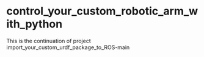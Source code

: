# control_your_custom_robotic_arm_with_python
This is the continuation of project import_your_custom_urdf_package_to_ROS-main
